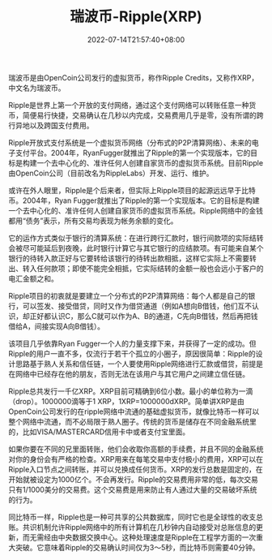 ﻿---
weight: 
title: "瑞波币-Ripple(XRP)"
description: "瑞波币是由OpenCoin公司发行的虚拟货币，称作Ripple Credits，又称作XRP，中文名为瑞波币"
date: 2022-07-14T21:57:40+08:00
lastmod: 2022-07-14T16:45:40+08:00
draft: false
authors: ["浮尘"]
featuredImage: "ruibobi-ripplexrp.webp"
link: "https://ripple.com/"
tags: ["数字代币","瑞波币-Ripple(XRP)"]
categories: ["navigation"]
navigation: ["数字代币"]
lightgallery: true
toc: true
pinned: false
recommend: false
recommend1: false
---
瑞波币是由OpenCoin公司发行的虚拟货币，称作Ripple Credits，又称作XRP，中文名为瑞波币。

Ripple是世界上第一个开放的支付网络，通过这个支付网络可以转账任意一种货币，简便易行快捷，交易确认在几秒以内完成，交易费用几乎是零，没有所谓的跨行异地以及跨国支付费用。

Ripple开放式支付系统是一个虚拟货币网络（分布式的P2P清算网络）、未来的电子支付平台。2004年，RyanFugger就推出了Ripple的第一个实现版本，它的目标是构建一个去中心化的、准许任何人创建自家货币的虚拟货币系统。目前Ripple由OpenCoin公司（目前改名为RippleLabs）开发、运行、维护。

或许在外人眼里，Ripple是个后来者，但实际上Ripple项目的起源远远早于比特币。2004年，Ryan Fugger就推出了Ripple的第一个实现版本。它的目标是构建一个去中心化的、准许任何人创建自家货币的虚拟货币系统。Ripple网络中的金钱都用“债务”表示，所有交易均表现为帐务余额的变化。

它的运作方式类似于银行的清算系统：在进行跨行汇款时，银行间款项的实际结转会被尽可能延后到夜晚，此时银行计算它与其它银行的应结款项。有可能来自某个银行的待转入款正好与它要转给该银行的待转出款相抵，这样它实际上不需要转出、转入任何款项；即使不能完全相抵，它实际结转的金额一般也会远小于客户的电汇金额之和。

Ripple项目的初衷就是要建立一个分布式的P2P清算网络：每个人都是自己的银行，可以签发、接受借贷，同时又作为借贷通道（例如A想向B借钱，他们互不认识，却正好都认识C，那么C就可以作为A、B的通道，C先向B借钱，然后再把钱借给A，间接实现A向B借钱）。

该项目几乎依靠Ryan Fugger一个人的力量支撑下来，并获得了一定的成功。但Ripple的用户一直不多，仅流行于若干个孤立的小圈子，原因很简单：Ripple的设计思路基于熟人关系和信任链，一个人要使用Ripple网络进行汇款或借贷，前提是在网络中已经存在他的朋友，否则无法在该用户与其它用户之间建立信任链。

Ripple总共发行一千亿XRP。XRP目前可精确到6位小数。最小的单位称为一滴（drop）。1000000滴等于1 XRP，1XRP=1000000dXRP。简单讲XRP是由OpenCoin公司发行的在ripple网络中流通的基础虚拟货币，就像比特币一样可以整个网络中流通，而不必局限于熟人圈子。传统的货币是储存在不同金融系统里的，比如VISA/MASTERCARD信用卡中或者支付宝里面。

如果你要在不同的兄里面转账，他们会收取你高额的手续费，并且不同的金融系统对你的身份会有严格的检查。XRP用来在每笔交易中支付极小的费用，XRP可以在Ripple入口节点之间转账，并可以兑换成任何货币。XRP的发行总数是固定的，在开始就被设定为1000亿个。不会再发行。Ripple的交易费用非常的低，每次交易只有1/1000美分的交易费。这个交易费是用来防止有人通过大量的交易破坏系统的行为。

同比特币一样，Ripple也是一种可共享的公共数据库，同时它也是全球性的收支总账。共识机制允许Ripple网络中的所有计算机在几秒钟内自动接受对总账信息的更新，而无需经由中央数据交换中心。这种处理速度是Ripple在工程学方面的一次重大突破。它意味着Ripple的交易确认时间仅为3〜5秒，而比特币则需要40分钟。